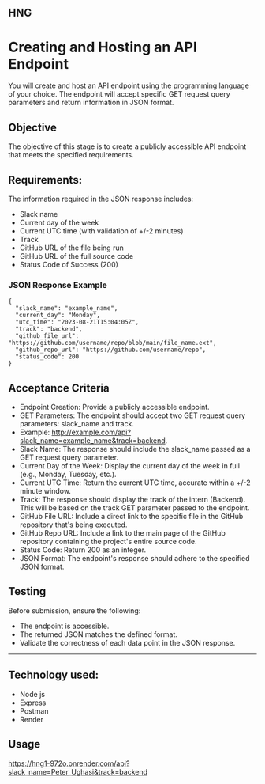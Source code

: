 HNG
---------------

# Creating and Hosting an API Endpoint
You will create and host an API endpoint using the programming language of your choice. The endpoint will accept specific GET request query parameters and return information in JSON format.

## Objective
The objective of this stage is to create a publicly accessible API endpoint that meets the specified requirements.

## Requirements:
The information required in the JSON response includes:
-  Slack name
-  Current day of the week
-  Current UTC time (with validation of +/-2 minutes)
-  Track
-  GitHub URL of the file being run
-  GitHub URL of the full source code
-  Status Code of Success (200)


### JSON Response Example

```
{
  "slack_name": "example_name",
  "current_day": "Monday",
  "utc_time": "2023-08-21T15:04:05Z",
  "track": "backend",
  "github_file_url": "https://github.com/username/repo/blob/main/file_name.ext",
  "github_repo_url": "https://github.com/username/repo",
  "status_code": 200
}
```

## Acceptance Criteria
-  Endpoint Creation: Provide a publicly accessible endpoint.
-  GET Parameters: The endpoint should accept two GET request query parameters: slack_name and track.
-  Example: http://example.com/api?slack_name=example_name&track=backend.
-  Slack Name: The response should include the slack_name passed as a GET request query parameter.
-  Current Day of the Week: Display the current day of the week in full (e.g., Monday, Tuesday, etc.).
-  Current UTC Time: Return the current UTC time, accurate within a +/-2 minute window.
-  Track: The response should display the track of the intern (Backend). This will be based on the track GET parameter passed to the endpoint.
-  GitHub File URL: Include a direct link to the specific file in the GitHub repository that's being executed.
-  GitHub Repo URL: Include a link to the main page of the GitHub repository containing the project's entire source code.
-  Status Code: Return 200 as an integer.
-  JSON Format: The endpoint's response should adhere to the specified JSON format.

## Testing
Before submission, ensure the following:
-  The endpoint is accessible.
-  The returned JSON matches the defined format.
-  Validate the correctness of each data point in the JSON response.


---------------

## Technology used:
-  Node js
-  Express
-  Postman
-  Render

## Usage
https://hng1-972o.onrender.com/api?slack_name=Peter_Ughasi&track=backend
